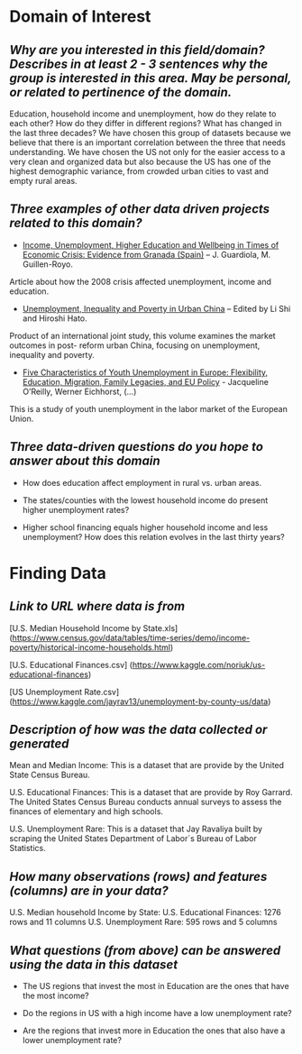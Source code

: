 # **Domain of Interest**

## _Why are you interested in this field/domain? Describes in at least 2 - 3 sentences why the group is interested in this area. May be personal, or related to pertinence of the domain._

Education, household income and unemployment, how do they relate to each other? How do they differ in different regions? What has changed in the last three decades? We have chosen this group of datasets because we believe that there is an important correlation between the three that needs understanding. We have chosen the US not only for the easier access to a very clean and organized data but also because the US has one of the highest demographic variance, from crowded urban cities to vast and empty rural areas.

## _Three examples of other data driven projects related to this domain?_

- [Income, Unemployment, Higher Education and Wellbeing in Times of Economic Crisis: Evidence from Granada (Spain)](https://link.springer.com/article/10.1007/s11205-014-0598-6) – J. Guardiola, M. Guillen-Royo.

Article about how the 2008 crisis affected unemployment, income and education.

- [Unemployment, Inequality and Poverty in Urban China](https://books.google.es/books?hl=es&lr=&id=uXR_AgAAQBAJ&oi=fnd&pg=PP1&dq=education+household+income+unemployment&ots=u3mVhRYCqV&sig=zqTCstR6fAIpROQ2V-zpMP6sJcM#v=onepage&q=education%20household%20income%20unemployment&f=false) – Edited by Li Shi and Hiroshi Hato.

Product of an international joint study, this volume examines the market outcomes in post- reform urban China, focusing on unemployment, inequality and poverty.

- [Five Characteristics of Youth Unemployment in Europe: Flexibility, Education, Migration, Family Legacies, and EU Policy](https://journals.sagepub.com/doi/epub/10.1177/2158244015574962) - Jacqueline O’Reilly, Werner Eichhorst, (...)

This is a study of youth unemployment in the labor market of the European Union.

## _Three data-driven questions do you hope to answer about this domain_

- How does education affect employment in rural vs. urban areas.

- The states/counties with the lowest household income do present higher
unemployment rates?

- Higher school financing equals higher household income and less unemployment?
How does this relation evolves in the last thirty years?

# **Finding Data**

## _Link to URL where data is from_

[U.S. Median Household Income by State.xls] (https://www.census.gov/data/tables/time-series/demo/income-poverty/historical-income-households.html)

[U.S. Educational Finances.csv] (https://www.kaggle.com/noriuk/us-educational-finances)

[US Unemployment Rate.csv] (https://www.kaggle.com/jayrav13/unemployment-by-county-us/data)

## _Description of how was the data collected or generated_

Mean and Median Income: This is a dataset that are provide by the United State Census Bureau.

U.S. Educational Finances: This is a dataset that are provide by Roy Garrard. The United States Census Bureau conducts annual surveys to assess the finances of elementary and high schools.

U.S. Unemployment Rare: This is a dataset that Jay Ravaliya built by scraping the United States Department of Labor´s Bureau of Labor Statistics.

## _How many observations (rows) and features (columns) are in your data?_

U.S. Median household Income by State:
U.S. Educational Finances: 1276 rows and 11 columns
U.S. Unemployment Rare: 595 rows and 5 columns

## _What questions (from above) can be answered using the data in this dataset_

- The US regions that invest the most in Education are the ones that have the most income?

- Do the regions in US with a high income have a low unemployment rate?

- Are the regions that invest more in Education the ones that also have a lower unemployment rate?
